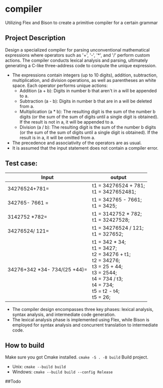 # compiler
Utilizing Flex and Bison to create a primitive compiler for a certain grammar
## Project Description
Design a specialized compiler for parsing unconventional mathematical expressions where operators such as '+', '-', '*', and '/' perform custom actions. The compiler conducts lexical analysis and parsing, ultimately generating a C-like three-address code to compute the unique expression.


- The expressions contain integers (up to 10 digits), addition, subtraction, multiplication, and division operations, as well as parentheses an white space. Each operator performs unique actions:
  - Addition (a + b): Digits in number b that aren't in a will be appended to a.
  - Subtraction (a - b): Digits in number b that are in a will be deleted from a.
  - Multiplication (a * b): The resulting digit is the sum of the number b digits (or the sum of the sum of digits until a single digit is obtained). If the result is not in a, it will be appended to a.
  - Division (a / b): The resulting digit is the sum of the number b digits (or the sum of the sum of digits until a single digit is obtained). If the result is in a, it will be omitted from a.
- The precedence and associativity of the operators are as usual.
- It is assumed that the input statement does not contain a compiler error.

## Test case:
| Input | output |
| ---------|----------|
| 34276524+781=  | t1 = 34276524 + 781;<br> t1 = 3427652481;|
| 342765- 7661 = | t1 = 342765 - 7661;<br> t1 = 3425;|
| 3142752 *782=  | t1 = 3142752 * 782;<br> t1 = 32427528;|
| 34276524/ 121= | t1 = 34276524 / 121;<br> t1 = 327652; |
| 34276+342 *34- 734/(25 +44)= |t1 = 342 * 34;<br> t1 = 3427;<br> t2 = 34276 + t1;<br> t2 = 34276;<br> t3 = 25 + 44;<br> t3 = 2544;<br> t4 = 734 / t3;<br> t4 = 734;<br> t5 = t2 - t4;<br> t5 = 26;| 

- The compiler design encompasses three key phases: lexical analysis, syntax analysis, and intermediate code generation. 
- The lexical analysis phase is implemented using Flex, while Bison is employed for syntax analysis and concurrent translation to intermediate code.

## How to build
Make sure you got Cmake installed.
``` cmake -S . -B build ```
Build project.
- Unix:
``` cmake --build build ```
- Windows:
``` cmake --build build --config Release ```

##Todo

